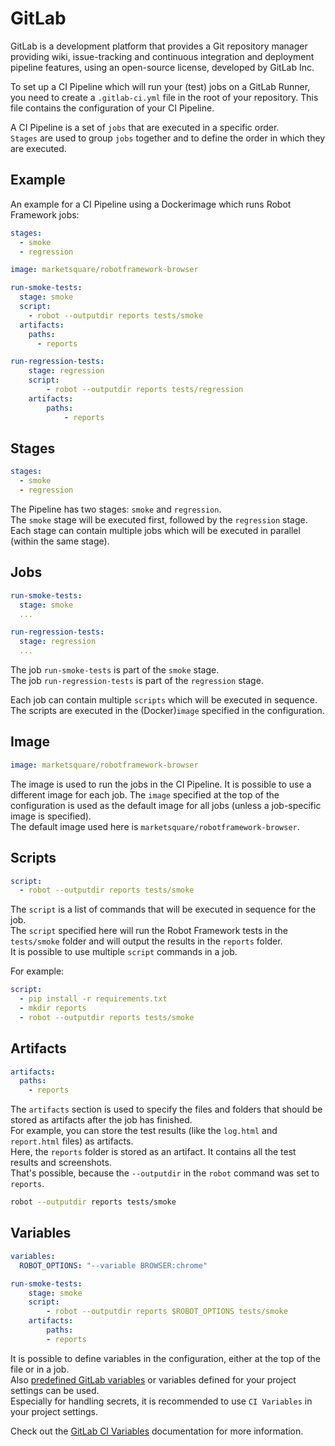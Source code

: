 # GitLab

GitLab is a development platform that provides a Git repository manager providing wiki, issue-tracking and continuous integration and deployment pipeline features, using an open-source license, developed by GitLab Inc.

To set up a CI Pipeline which will run your (test) jobs on a GitLab Runner, you need to create a `.gitlab-ci.yml` file in the root of your repository. This file contains the configuration of your CI Pipeline.

A CI Pipeline is a set of `jobs` that are executed in a specific order.  
`Stages` are used to group `jobs` together and to define the order in which they are executed.

## Example

An example for a CI Pipeline using a Dockerimage which runs Robot Framework jobs:

``` yaml title=".gitlab-ci.yml"
stages:
  - smoke
  - regression

image: marketsquare/robotframework-browser

run-smoke-tests:
  stage: smoke
  script:
    - robot --outputdir reports tests/smoke
  artifacts:
    paths:
      - reports

run-regression-tests:
    stage: regression
    script:
        - robot --outputdir reports tests/regression
    artifacts:
        paths:
            - reports
```

## Stages

``` yaml title=".gitlab-ci.yml"
stages:
  - smoke
  - regression
``` 

The Pipeline has two stages: `smoke` and `regression`.  
The `smoke` stage will be executed first, followed by the `regression` stage.  
Each stage can contain multiple jobs which will be executed in parallel (within the same stage).

## Jobs

``` yaml title=".gitlab-ci.yml"
run-smoke-tests:
  stage: smoke
  ...

run-regression-tests:
  stage: regression
  ...
```

The job `run-smoke-tests` is part of the `smoke` stage.  
The job `run-regression-tests` is part of the `regression` stage.  

Each job can contain multiple `scripts` which will be executed in sequence.  
The scripts are executed in the (Docker)`image` specified in the configuration.

## Image

``` yaml title=".gitlab-ci.yml"
image: marketsquare/robotframework-browser
```

The image is used to run the jobs in the CI Pipeline. It is possible to use a different image for each job. The `image` specified at the top of the configuration is used as the default image for all jobs (unless a job-specific image is specified).  
The default image used here is `marketsquare/robotframework-browser`.

## Scripts

``` yaml title=".gitlab-ci.yml"
script:
  - robot --outputdir reports tests/smoke
```

The `script` is a list of commands that will be executed in sequence for the job.  
The `script` specified here will run the Robot Framework tests in the `tests/smoke` folder and will output the results in the `reports` folder.  
It is possible to use multiple `script` commands in a job.

For example:

``` yaml title=".gitlab-ci.yml"
script:
  - pip install -r requirements.txt
  - mkdir reports
  - robot --outputdir reports tests/smoke
```

## Artifacts

``` yaml title=".gitlab-ci.yml"
artifacts:
  paths:
    - reports
```

The `artifacts` section is used to specify the files and folders that should be stored as artifacts after the job has finished.  
For example, you can store the test results (like the `log.html` and `report.html` files) as artifacts.  
Here, the `reports` folder is stored as an artifact. It contains all the test results and screenshots.  
That's possible, because the `--outputdir` in the `robot` command was set to `reports`.

``` bash
robot --outputdir reports tests/smoke
```  

## Variables

``` yaml title=".gitlab-ci.yml"
variables:
  ROBOT_OPTIONS: "--variable BROWSER:chrome"

run-smoke-tests:
    stage: smoke
    script:
        - robot --outputdir reports $ROBOT_OPTIONS tests/smoke
    artifacts:
        paths:
        - reports
``` 

It is possible to define variables in the configuration, either at the top of the file or in a job.  
Also [predefined GitLab variables](https://docs.gitlab.com/ee/ci/variables/predefined_variables.html) or variables defined for your project settings can be used.  
Especially for handling secrets, it is recommended to use `CI Variables` in your project settings.  

Check out the [GitLab CI Variables](https://docs.gitlab.com/ee/ci/variables/README.html) documentation for more information.  